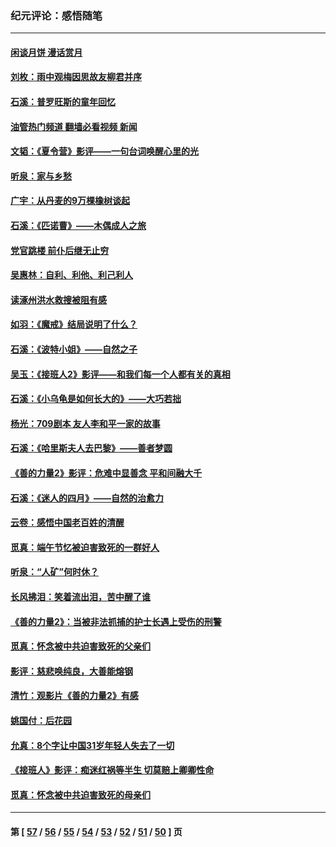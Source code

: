### 纪元评论：感悟随笔
---
#### [闲谈月饼 漫话赏月](../../pages/nsc1035/n14084548.md?10090330) 
#### [刘枚：雨中观梅因思故友柳君并序](../../pages/nsc1035/n14084198.md?10090330) 
#### [石溪：普罗旺斯的童年回忆](../../pages/nsc1035/n14079638.md?10090330) 
#### [油管热门频道 翻墙必看视频 新闻](ok?10090330)
#### [文韬：《夏令营》影评——一句台词唤醒心里的光](../../pages/nsc1035/n14079107.md?10090330) 
#### [听泉：家与乡愁](../../pages/nsc1035/n14068482.md?10090330) 
#### [广宇：从丹麦的9万棵橡树谈起](../../pages/nsc1035/n14061428.md?10090330) 
#### [石溪：《匹诺曹》——木偶成人之旅](../../pages/nsc1035/n14061424.md?10090330) 
#### [党官跳楼 前仆后继无止穷](../../pages/nsc1035/n14058175.md?10090330) 
#### [吴惠林：自利、利他、利己利人](../../pages/nsc1035/n14052459.md?10090330) 
#### [读涿州洪水救搜被阻有感](../../pages/nsc1035/n14049641.md?10090330) 
#### [如羽：《魔戒》结局说明了什么？](../../pages/nsc1035/n14048860.md?10090330) 
#### [石溪：《波特小姐》——自然之子](../../pages/nsc1035/n14048291.md?10090330) 
#### [吴玉：《接班人2》影评——和我们每一个人都有关的真相](../../pages/nsc1035/n14041114.md?10090330) 
#### [石溪：《小乌龟是如何长大的》——大巧若拙](../../pages/nsc1035/n14037479.md?10090330) 
#### [杨光：709剧本 友人李和平一家的故事](../../pages/nsc1035/n14032047.md?10090330) 
#### [石溪：《哈里斯夫人去巴黎》——善者梦圆](../../pages/nsc1035/n14031778.md?10090330) 
#### [《善的力量2》影评：危难中显善念 平和间融大千](../../pages/nsc1035/n14028390.md?10090330) 
#### [石溪：《迷人的四月》——自然的治愈力](../../pages/nsc1035/n14027049.md?10090330) 
#### [云卷：感悟中国老百姓的清醒](../../pages/nsc1035/n14025152.md?10090330) 
#### [觅真：端午节忆被迫害致死的一群好人](../../pages/nsc1035/n14020985.md?10090330) 
#### [听泉：“人矿”何时休？](../../pages/nsc1035/n14016609.md?10090330) 
#### [长风拂泪：笑着流出泪，苦中醒了谁](../../pages/nsc1035/n14016469.md?10090330) 
#### [《善的力量2》：当被非法抓捕的护士长遇上受伤的刑警](../../pages/nsc1035/n14015561.md?10090330) 
#### [觅真：怀念被中共迫害致死的父亲们](../../pages/nsc1035/n14014258.md?10090330) 
#### [影评：慈悲唤纯良，大善能熔钢](../../pages/nsc1035/n14010867.md?10090330) 
#### [清竹：观影片《善的力量2》有感](../../pages/nsc1035/n14010015.md?10090330) 
#### [姚国付：后花园](../../pages/nsc1035/n14005301.md?10090330) 
#### [允真：8个字让中国31岁年轻人失去了一切](../../pages/nsc1035/n13999093.md?10090330) 
#### [《接班人》影评：痴迷红祸等半生 切莫赔上卿卿性命](../../pages/nsc1035/n13998676.md?10090330) 
#### [觅真：怀念被中共迫害致死的母亲们](../../pages/nsc1035/n13997271.md?10090330) 

---
#### 第 [ [57](./57.md?10090330) / [56](./56.md?10090330) / [55](./55.md?10090330) / [54](./54.md?10090330) / [53](./53.md?10090330) / [52](./52.md?10090330) / [51](./51.md?10090330) / [50](./50.md?10090330) ] 页
